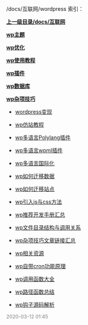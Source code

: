 /docs/互联网/wordpress 索引：


**[上一级目录/docs/互联网](/docs/互联网/index.md)**

**[wp主题](/docs/互联网/wordpress/wp主题/index.md)**

**[wp优化](/docs/互联网/wordpress/wp优化/index.md)**

**[wp使用教程](/docs/互联网/wordpress/wp使用教程/index.md)**

**[wp插件](/docs/互联网/wordpress/wp插件/index.md)**

**[wp数据库](/docs/互联网/wordpress/wp数据库/index.md)**

**[wp杂项技巧](/docs/互联网/wordpress/wp杂项技巧/index.md)**

- [wordpress变现](/docs/互联网/wordpress/wordpress变现.md)

- [wp仿站教程](/docs/互联网/wordpress/wp仿站教程.md)

- [wp多语言Polylang插件](/docs/互联网/wordpress/wp多语言Polylang插件.md)

- [wp多语言wpml插件](/docs/互联网/wordpress/wp多语言wpml插件.md)

- [wp多语言国际化](/docs/互联网/wordpress/wp多语言国际化.md)

- [wp如何迁移数据](/docs/互联网/wordpress/wp如何迁移数据.md)

- [wp如何迁移站点](/docs/互联网/wordpress/wp如何迁移站点.md)

- [wp引入js与css方法](/docs/互联网/wordpress/wp引入js与css方法.md)

- [wp推荐开发手册汇总](/docs/互联网/wordpress/wp推荐开发手册汇总.md)

- [wp文件目录结构与调用关系](/docs/互联网/wordpress/wp文件目录结构与调用关系.md)

- [wp杂项技巧文章链接汇总](/docs/互联网/wordpress/wp杂项技巧文章链接汇总.md)

- [wp相关资源](/docs/互联网/wordpress/wp相关资源.md)

- [wp自带cron功能原理](/docs/互联网/wordpress/wp自带cron功能原理.md)

- [wp调用函数大全](/docs/互联网/wordpress/wp调用函数大全.md)

- [wp路径函数总结](/docs/互联网/wordpress/wp路径函数总结.md)

- [wp钩子源码解析](/docs/互联网/wordpress/wp钩子源码解析.md)


<font size=2 color='grey'> 2020-03-12 01:45 </font>